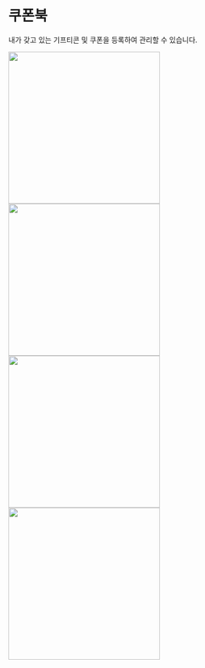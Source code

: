 # 쿠폰북

내가 갖고 있는 기프티콘 및 쿠폰을 등록하여 관리할 수 있습니다.

<img width=300 src="https://user-images.githubusercontent.com/31604976/119219200-3e632f80-bb1f-11eb-990f-2cd27da4280e.png"> <img width=300 src="https://user-images.githubusercontent.com/31604976/119219355-23dd8600-bb20-11eb-9aca-3265492bb7bd.png"><br>
<img width=300 src="https://user-images.githubusercontent.com/31604976/119219611-5d62c100-bb21-11eb-9c91-858043971c20.png"> <img width=300 src="https://user-images.githubusercontent.com/31604976/119219763-145f3c80-bb22-11eb-978e-e02ecb73472e.png"><br>
 

